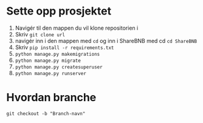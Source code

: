 # Sette opp prosjektet
1. Navigér til den mappen du vil klone repositorien i
2. Skriv `git clone url`
3. navigér inn i den mappen med `cd` og inn i ShareBNB med cd `cd ShareBNB`
4. Skriv `pip install -r requirements.txt`
5. `python manage.py makemigrations`
6. `python manage.py migrate`
7. `python manage.py createsuperuser`
8. `python manage.py runserver`


# Hvordan branche
`git checkout -b "Branch-navn"`